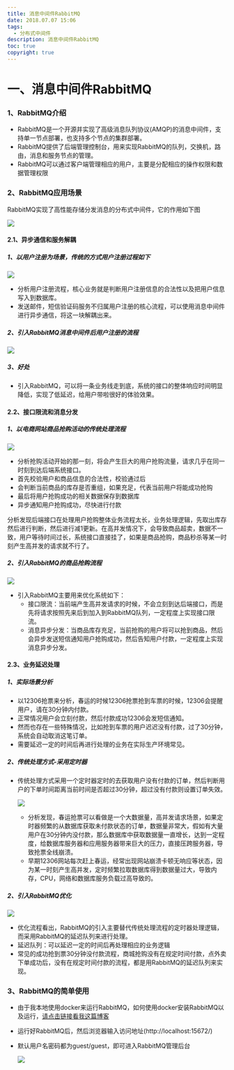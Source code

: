 ```yaml
---
title: 消息中间件RabbitMQ
date: 2018.07.07 15:06
tags:
  - 分布式中间件
description: 消息中间件RabbitMQ
toc: true
copyright: true
---
```


# 一、消息中间件RabbitMQ

### 1、RabbitMQ介绍

- RabbitMQ是一个开源并实现了高级消息队列协议(AMQP)的消息中间件，支持单一节点部署，也支持多个节点的集群部署。
- RabbitMQ提供了后端管理控制台，用来实现RabbitMQ的队列，交换机，路由，消息和服务节点的管理。
- RabbitMQ可以通过客户端管理相应的用户，主要是分配相应的操作权限和数据管理权限

### 2、RabbitMQ应用场景

RabbitMQ实现了高性能存储分发消息的分布式中间件，它的作用如下图

![](消息中间件RabbitMQ/RabbitMQ的作用.jpeg)

#### 2.1、异步通信和服务解耦

##### 1、以用户注册为场景，传统的方式用户注册过程如下

![](消息中间件RabbitMQ/传统用户注册流程.jpeg)

- 分析用户注册流程，核心业务就是判断用户注册信息的合法性以及把用户信息写入到数据库。
- 发送邮件，短信验证码服务不归属用户注册的核心流程，可以使用消息中间件进行异步通信，将这一块解耦出来。

##### 2、引入RabbitMQ消息中间件后用户注册的流程

![](消息中间件RabbitMQ/引入RabbitMQ的用户注册流程.jpeg)

##### 3、好处

- 引入RabbitMQ，可以将一条业务线走到底，系统的接口的整体响应时间明显降低，实现了低延迟，给用户带啦很好的体验效果。

#### 2.2、接口限流和消息分发

##### 1、以电商网站商品抢购活动的传统处理流程

![](消息中间件RabbitMQ/电商网站商品抢购活动传统处理流程.jpeg)

- 分析抢购活动开始的那一刻，将会产生巨大的用户抢购流量，请求几乎在同一时刻到达后端系统接口。
- 首先校验用户和商品信息的合法性，校验通过后
- 会判断当前商品的库存是否重组，如果充足，代表当前用户将能成功抢购
- 最后将用户抢购成功的相关数据保存到数据库
- 异步通知用户抢购成功，尽快进行付款

分析发现后端接口在处理用户抢购整体业务流程太长，业务处理逻辑，先取出库存然后进行判断，然后进行减1更新。在高并发情况下，会导致商品超卖，数据不一致，用户等待时间过长，系统接口直接挂了，如果是商品抢购，商品秒杀等某一时刻产生高并发的请求就不行了。

##### 2、引入RabbitMQ的商品抢购流程

![](消息中间件RabbitMQ/引入RabbitMQ的商品抢购流程.jpeg)

- 引入RabbitMQ主要用来优化系统如下：
  - 接口限流：当前端产生高并发请求的时候，不会立刻到达后端接口，而是先将请求按照先来后到加入到RabbitMQ队列，一定程度上实现接口限流。
  - 消息异步分发：当商品库存充足，当前抢购的用户将可以抢到商品，然后会异步发送短信通知用户抢购成功，然后告知用户付款，一定程度上实现消息异步分发。

#### 2.3、业务延迟处理

##### 1、实际场景分析

- 以12306抢票来分析，春运的时候12306抢票抢到车票的时候，12306会提醒用户，请在30分钟内付款。
- 正常情况用户会立刻付款，然后付款成功12306会发短信通知。
- 然而也存在一些特殊情况，比如抢到车票的用户迟迟没有付款，过了30分钟，系统会自动取消这笔订单。
- 需要延迟一定的时间后再进行处理的业务在实际生产环境常见。

##### 2、传统处理方式-采用定时器

- 传统处理方式采用一个定时器定时的去获取用户没有付款的订单，然后判断用户的下单时间距离当前时间是否超过30分钟，超过没有付款则设置订单失效。

  ![](消息中间件RabbitMQ/抢票成功后30分钟内未付款的传统处理流程.jpeg)

  - 分析发现，春运抢票可以看做是一个大数据量，高并发请求场景，如果定时器频繁的从数据库获取未付款状态的订单，数据量非常大，假如有大量用户在30分钟内没付款，那么数据库中获取数据量一直增长，达到一定程度，给数据库服务器和应用服务器带来巨大的压力，直接压跨服务器，导致抢票全线崩溃。
  - 早期12306网站每次赶上春运，经常出现网站崩溃卡顿无响应等状态，因为某一时刻产生高并发，定时频繁拉取数据库得到数据量过大，导致内存，CPU，网络和数据库服务负载过高导致的。

##### 2、引入RabbitMQ优化

![](消息中间件RabbitMQ/引入RabbitMQ优化抢票成功后30分钟内未付款的处理流程.jpeg)	

- 优化流程看出，RabbitMQ的引入主要替代传统处理流程的定时器处理逻辑，而采用RabbitMQ的延迟队列来进行处理。
- 延迟队列：可以延迟一定的时间后再处理相应的业务逻辑
- 常见的成功抢到票30分钟没付款流程，商城抢购没有在规定时间付款，点外卖下单成功后，没有在规定时间付款的流程，都是用RabbitMQ的延迟队列来实现。

### 3、RabbitMQ的简单使用

- 由于我本地使用docker来运行RabbitMQ，如何使用docker安装RabbitMQ以及运行，[请点击链接看我这篇博客](https://victorblog.github.io/2018/09/03/Linux%E5%AE%89%E8%A3%85%E5%B8%B8%E7%94%A8%E8%BD%AF%E4%BB%B6/#1%E3%80%81docker%E4%B8%8B%E7%9A%84RabbitMQ%E6%8B%89%E5%8F%96)

- 运行好RabbitMQ后，然后浏览器输入访问地址(http://localhost:15672/)

- 默认用户名密码都为guest/guest，即可进入RabbitMQ管理后台

  ![](消息中间件RabbitMQ/RabbitMQ后台.png)

